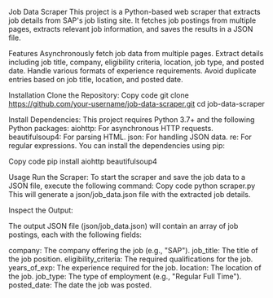 Job Data Scraper
This project is a Python-based web scraper that extracts job details from SAP's job listing site. It fetches job postings from multiple pages, extracts relevant job information, and saves the results in a JSON file.

Features
     Asynchronously fetch job data from multiple pages.
     Extract details including job title, company, eligibility criteria, location, job type, and posted date.
     Handle various formats of experience requirements.
     Avoid duplicate entries based on job title, location, and posted date.

Installation
Clone the Repository:
Copy code
   git clone https://github.com/your-username/job-data-scraper.git
   cd job-data-scraper

Install Dependencies:
   This project requires Python 3.7+ and the following Python packages:
      aiohttp: For asynchronous HTTP requests.
      beautifulsoup4: For parsing HTML.
      json: For handling JSON data.
      re: For regular expressions.
You can install the dependencies using pip:


Copy code
   pip install aiohttp beautifulsoup4
   
Usage
Run the Scraper:
To start the scraper and save the job data to a JSON file, execute the following command:
Copy code
   python scraper.py
This will generate a json/job_data.json file with the extracted job details.

Inspect the Output:

The output JSON file (json/job_data.json) will contain an array of job postings, each with the following fields:

  company: The company offering the job (e.g., "SAP").
  job_title: The title of the job position.
  eligibility_criteria: The required qualifications for the job.
  years_of_exp: The experience required for the job.
  location: The location of the job.
  job_type: The type of employment (e.g., "Regular Full Time").
  posted_date: The date the job was posted.
